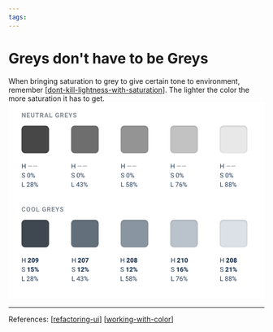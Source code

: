 ```yaml
--- 
tags:
---
```


# Greys don't have to be Greys

When bringing saturation to grey to give certain tone to environment, remember [[dont-kill-lightness-with-saturation]]. 
The lighter the color the more saturation it has to get.
![](attachments/2021-03-04-16-51-35.png)

---
References:
[[refactoring-ui]]
[[working-with-color]]

[//begin]: # "Autogenerated link references for markdown compatibility"
[dont-kill-lightness-with-saturation]: dont-kill-lightness-with-saturation.md "Don't let lightness kill your saturation"
[refactoring-ui]: refactoring-ui.md "Refactoring UI"
[working-with-color]: structure/working-with-color.md "Working with color"
[//end]: # "Autogenerated link references"